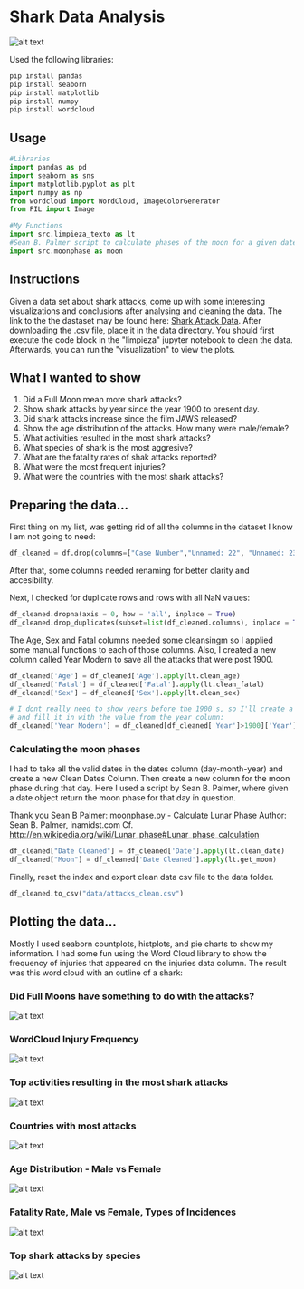 # Shark Data Analysis
![alt text](https://github.com/FranLeston/shark_attack_data_analysis/blob/main/images/attacks_year_histoplot.png?raw=true)

Used the following libraries:

```bash
pip install pandas
pip install seaborn
pip install matplotlib
pip install numpy
pip install wordcloud
```

## Usage

```python
#Libraries
import pandas as pd
import seaborn as sns
import matplotlib.pyplot as plt
import numpy as np
from wordcloud import WordCloud, ImageColorGenerator
from PIL import Image

#My Functions
import src.limpieza_texto as lt
#Sean B. Palmer script to calculate phases of the moon for a given date
import src.moonphase as moon

```

## Instructions
Given a data set about shark attacks, come up with some interesting visualizations and conclusions after analysing and cleaning the data. 
The link to the the dastaset may be found here: [Shark Attack Data](https://www.kaggle.com/teajay/global-shark-attacks). After downloading the .csv file,
place it in the data directory. You should first execute the code block in the "limpieza" jupyter notebook to clean the data. Afterwards, you can run the "visualization" 
to view the plots. 

## What I wanted to show
1. Did a Full Moon mean more shark attacks?
2. Show shark attacks by year since the year 1900 to present day.  
3. Did shark attacks increase since the film JAWS released?
4. Show the age distribution of the attacks. How many were male/female?
5. What activities resulted in the most shark attacks?
6. What species of shark is the most aggresive?
7. What are the fatality rates of shak attacks reported?
8. What were the most frequent injuries?
9. What were the countries with the most shark attacks?

## Preparing the data...

First thing on my list, was getting rid of all the columns in the dataset I know I am not going to need:
```python
df_cleaned = df.drop(columns=["Case Number","Unnamed: 22", "Unnamed: 23", "Name", "pdf", "href formula","href","original order","Case Number.1", "Case Number.2", "Investigator or Source"])
````
After that, some columns needed renaming for better clarity and accesibility.

Next, I checked for duplicate rows and rows with all NaN values:
```python
df_cleaned.dropna(axis = 0, how = 'all', inplace = True)
df_cleaned.drop_duplicates(subset=list(df_cleaned.columns), inplace = True)
```

The Age, Sex and Fatal columns needed some cleansingm so I applied some manual functions to each of those columns.
Also, I created a new column called Year Modern to save all the attacks that were post 1900. 
```python
df_cleaned['Age'] = df_cleaned['Age'].apply(lt.clean_age)
df_cleaned['Fatal'] = df_cleaned['Fatal'].apply(lt.clean_fatal)
df_cleaned['Sex'] = df_cleaned['Sex'].apply(lt.clean_sex)

# I dont really need to show years before the 1900's, so I'll create a new colum called Modern Year 
# and fill it in with the value from the year column:
df_cleaned['Year Modern'] = df_cleaned[df_cleaned['Year']>1900]['Year']
````

### Calculating the moon phases
I had to take all the valid dates in the dates column (day-month-year) and create a new Clean Dates Column.
Then create a new column for the moon phase during that day. Here I used a script by Sean B. Palmer, where given a date object
return the moon phase for that day in question. 

Thank you Sean B Palmer:
moonphase.py - Calculate Lunar Phase
Author: Sean B. Palmer, inamidst.com
Cf. http://en.wikipedia.org/wiki/Lunar_phase#Lunar_phase_calculation


```python
df_cleaned["Date Cleaned"] = df_cleaned['Date'].apply(lt.clean_date)
df_cleaned["Moon"] = df_cleaned['Date Cleaned'].apply(lt.get_moon)
```

Finally, reset the index and export clean data csv file to the data folder. 
```python
df_cleaned.to_csv("data/attacks_clean.csv")
```

## Plotting the data...
Mostly I used seaborn countplots, histplots, and pie charts to show my information. 
I had some fun using the Word Cloud library to show the frequency of injuries that appeared on the injuries data column.
The result was this word cloud with an outline of a shark:

### Did Full Moons have something to do with the attacks?
![alt text](https://github.com/FranLeston/shark_attack_data_analysis/blob/main/images/moon_barplot.png?raw=true)

### WordCloud Injury Frequency
![alt text](https://github.com/FranLeston/shark_attack_data_analysis/blob/main/images/wordcloud_injuries.png?raw=true)

### Top activities resulting in the most shark attacks
![alt text](https://github.com/FranLeston/shark_attack_data_analysis/blob/main/images/activity_distribution_barplot.png?raw=true)

### Countries with most attacks
![alt text](https://github.com/FranLeston/shark_attack_data_analysis/blob/main/images/top_countries_barplot.png?raw=true)

### Age Distribution - Male vs Female
![alt text](https://github.com/FranLeston/shark_attack_data_analysis/blob/main/images/age_distribution_countplot.png?raw=true)

### Fatality Rate, Male vs Female, Types of Incidences
![alt text](https://github.com/FranLeston/shark_attack_data_analysis/blob/main/images/pie_charts.png?raw=true)

### Top shark attacks by species
![alt text](https://github.com/FranLeston/shark_attack_data_analysis/blob/main/images/species_barplot.png?raw=true)


